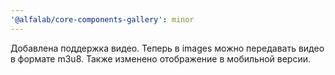 ```yaml
---
'@alfalab/core-components-gallery': minor
---
```


Добавлена поддержка видео. Теперь в images можно передавать видео в формате m3u8.
Также изменено отображение в мобильной версии.
